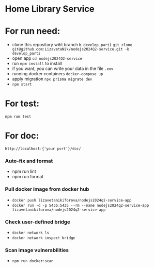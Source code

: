 # Home Library Service

# For run need:

- clone this repository wiht branch `b develop_part1`
  `git clone git@github.com:LizavetaNik/nodejs2024Q2-service.git -b develop_part2`
- open app `cd nodejs2024Q2-service`
- run `npm install` to install
- if you want, you can write your data in the file `.env`
- running docker containers `docker-compose up`
- apply migration `npx prisma migrate dev`
- `npm start`

# For test:

`npm run test`

# For doc:

`http://localhost:{'your port'}/doc/`

### Auto-fix and format

- npm run lint
- npm run format

### Pull docker image from docker hub

- `docker push lizavetanikiforova/nodejs2024q2-service-app`
- `docker run -d -p 5435:5435 --rm --name nodejs2024q2-service-app lizavetanikiforova/nodejs2024q2-service-app`

### Check user-defined bridge

- `docker network ls`
- `docker network inspect bridge`

### Scan image vulnerabilities

- `npm run docker:scan`
